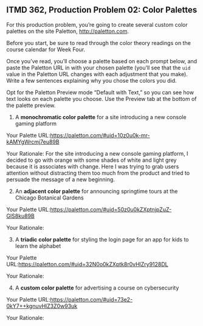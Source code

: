 ## ITMD 362, Production Problem 02: Color Palettes

For this production problem, you’re going to create several custom color palettes on the site
Paletton, http://paletton.com.

Before you start, be sure to read through the color theory readings on the course calendar for Week
Four.

Once you’ve read, you’ll choose a palette based on each prompt below, and paste the Paletton URL in
with your chosen palette (you’ll see that the `uid` value in the Paletton URL changes with each
adjustment that you make). Write a few sentences explaining why you chose the colors you did.

Opt for the Paletton Preview mode “Default with Text,” so you can see how text looks on each palette
you choose. Use the Preview tab at the bottom of the palette preview.

1. A **monochromatic color palette** for a site introducing a new console gaming platform

Your Palette URL:https://paletton.com/#uid=10z0u0k-mr-kAMYgWrcmj7eu89B

Your Rationale: For the site introducing a new console gaming platform, I decided to go with orange with some shades of white and light grey because it is associates with change. Here I was trying to grab users attention without distracting them too much from the product and tried to persuade the message of a new beginning. 

2. An **adjacent color palette** for announcing springtime tours at the Chicago Botanical Gardens

Your Palette URL:https://paletton.com/#uid=50z0u0kZXptnjpZuZ-GlS8ku89B

Your Rationale:

3. A **triadic color palette** for styling the login page for an app for kids to learn the alphabet

Your Palette URL:https://paletton.com/#uid=32N0o0kZXptk8r0vHlZry9128DL

Your Rationale:

4. A **custom color palette** for advertising a course on cybersecurity

Your Palette URL:https://paletton.com/#uid=73e2-0kY7++kgnuvHlZ3Z0w93uk

Your Rationale:
